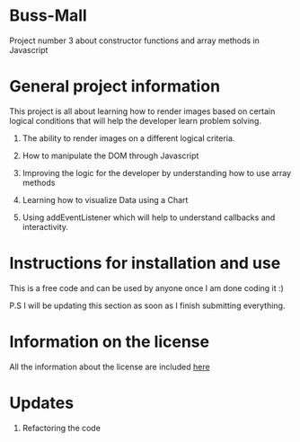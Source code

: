 # Buss-Mall

Project number 3 about constructor functions and array methods in Javascript

# General project information

This project is all about learning how to render images based on certain logical conditions that will help the developer learn problem solving.


1. The ability to render images on a different logical criteria.

2. How to manipulate the DOM through Javascript

3. Improving the logic for the developer by understanding how to use array methods

4. Learning how to visualize Data using a Chart 

5. Using addEventListener which will help to understand callbacks and interactivity.

# Instructions for installation and use

This is a free code and can be used by anyone once I am done coding it :) 

P.S I will be updating this section as soon as I finish submitting everything.

# Information on the license

All the information about the license are included [here](https://github.com/MohammedAlhawamdeh/AboutMe/blob/master/LICENSE)


# Updates
1. Refactoring the code
